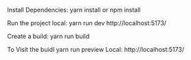 Install Dependencies:
yarn install or npm install

Run the project local:
yarn run dev
http://localhost:5173/

Create a build:
yarn run build

To Visit the buidl
yarn run preview
Local: http://localhost:5173/
